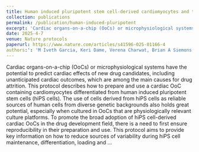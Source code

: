 ```yaml
---
title: Human induced pluripotent stem cell-derived cardiomyocytes and their use in a cardiac organ-on-a-chip to assay electrophysiology, calcium and contractility
collection: publications
permalink: /publication/human-induced-pluripotent
excerpt: 'Cardiac organs-on-a-chip (OoCs) or microphysiological systems have the potential to predict cardiac effects of new drug candidates, including unanticipated cardiac outcomes, which are among the main causes for drug attrition'
date: 2025-4-7
venue: Nature protocols
paperurl: https://www.nature.com/articles/s41596-025-01166-4
authors:': 'M Iveth Garcia, Keri Dame, Verena Charwat, Brian A Siemons, Henrik Finsberg, Bhavya Bhardwaj, Ryosuke Yokosawa, Ishan Goswami, Dylan Bruckner, Samuel T Wall, Kevin A Ford, Kevin E Healy, Alexandre JS Ribeiro'
---
```


Cardiac organs-on-a-chip (OoCs) or microphysiological systems have the potential to predict cardiac effects of new drug candidates, including unanticipated cardiac outcomes, which are among the main causes for drug attrition. This protocol describes how to prepare and use a cardiac OoC containing cardiomyocytes differentiated from human induced pluripotent stem cells (hiPS cells). The use of cells derived from hiPS cells as reliable sources of human cells from diverse genetic backgrounds also holds great potential, especially when cultured in OoCs that are physiologically relevant culture platforms. To promote the broad adoption of hiPS cell-derived cardiac OoCs in the drug development field, there is a need to first ensure reproducibility in their preparation and use. This protocol aims to provide key information on how to reduce sources of variability during hiPS cell maintenance, differentiation, loading and …

